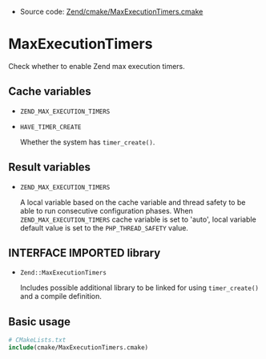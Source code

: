 <!-- This is auto-generated file. -->
* Source code: [Zend/cmake/MaxExecutionTimers.cmake](https://github.com/petk/php-build-system/blob/master/cmake/Zend/cmake/MaxExecutionTimers.cmake)

# MaxExecutionTimers

Check whether to enable Zend max execution timers.

## Cache variables

* `ZEND_MAX_EXECUTION_TIMERS`

* `HAVE_TIMER_CREATE`

  Whether the system has `timer_create()`.

## Result variables

* `ZEND_MAX_EXECUTION_TIMERS`

  A local variable based on the cache variable and thread safety to be able to
  run consecutive configuration phases. When `ZEND_MAX_EXECUTION_TIMERS` cache
  variable is set to 'auto', local variable default value is set to the
  `PHP_THREAD_SAFETY` value.

## INTERFACE IMPORTED library

* `Zend::MaxExecutionTimers`

  Includes possible additional library to be linked for using `timer_create()`
  and a compile definition.

## Basic usage

```cmake
# CMakeLists.txt
include(cmake/MaxExecutionTimers.cmake)
```
